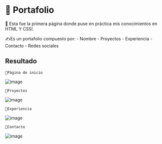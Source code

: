 # 💖 Portafolio
  🤔 Esta fue la primera página donde puse en práctica mis conocimientos en HTML Y CSS!.
    
  ✍Es un portafolio compuesto por:
    - Nombre 
    - Proyectos
    - Experiencia
    - Contacto
    - Redes sociales
    
   ## Resultado
    📄Página de inicio
  ![image](https://user-images.githubusercontent.com/48034536/206935277-d0bc4eca-e8c5-422f-8e0f-ecdcc6c69fc4.png)

    🚧Proyectos
  ![image](https://user-images.githubusercontent.com/48034536/206935289-2e5586c2-76c7-4aba-89c0-76fff166f7c6.png)
  
    💼Experiencia
  ![image](https://user-images.githubusercontent.com/48034536/206935323-0455086b-dbf7-4420-8d03-a3c483057635.png)  
  
    📱Contacto
  ![image](https://user-images.githubusercontent.com/48034536/206935336-ba6c22fb-5663-4b0a-9c1d-1d97d2658108.png)
  
